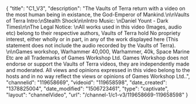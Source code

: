 {
    "title": "C1_V3",
    "description": "The Vaults of Terra return with a video on the most human being in existance, the God-Emperor of Mankind.\n\nVaults of Terra Intro:\nStealth Shock\n\nIntro Music: \nDaniel Yount - Dark Times\n\nThe Legal Notice: \nAll works used in this video (Images, audio etc) belong to their respective authors, Vaults of Terra hold No propriety interest, either wholly or in part, in any of the work displayed here (This statement does not include the audio recorded by the Vaults of Terra). \n\nGames workshop, Warhammer 40,000, Warhammer, 40k, Space Marine Etc are all Trademarks of Games Workshop Ltd. Games Workshop does not endorse or support the Vaults of Terra videos, they are independently made and moderated. All views and opinions expressed in this video belong to the hosts and in no way reflect the views or opinions of Games Workshop Ltd..",
    "channelid": "119658669",
    "videoid": "119658598",
    "date_created": "1378825004",
    "date_modified": "1506723461",
    "type": "captivate",
    "layout": "channelVideo",
    "url": "\/channel-1\/c1-v3\/119658669-119658598"
}